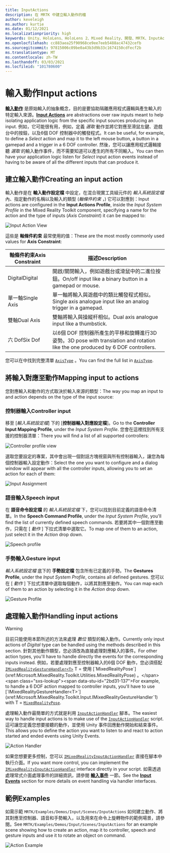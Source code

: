```yaml
---
title: InputActions
description: 在 MRTK 中建立輸入動作的檔
author: keveleigh
ms.author: kurtie
ms.date: 01/12/2021
ms.localizationpriority: high
keywords: Unity、HoloLens、HoloLens 2、Mixed Reality、開發、MRTK、InputActions、
ms.openlocfilehash: cc883aea25f90968ce9ee7eeb5488ac47432cefb
ms.sourcegitcommit: 97815006c09be0a43b3d9b33c1674150cdfecf2b
ms.translationtype: MT
ms.contentlocale: zh-TW
ms.lasthandoff: 03/03/2021
ms.locfileid: "101780600"
---
```

# <a name="input-actions"></a><span data-ttu-id="2bd31-104">輸入動作</span><span class="sxs-lookup"><span data-stu-id="2bd31-104">Input actions</span></span>

<span data-ttu-id="2bd31-105">[**輸入動作**](InputActions.md) 是原始輸入的抽象概念，目的是要協助隔離應用程式邏輯與產生輸入的特定輸入來源。</span><span class="sxs-lookup"><span data-stu-id="2bd31-105">[**Input Actions**](InputActions.md) are abstractions over raw inputs meant to help isolating application logic from the specific input sources producing an input.</span></span> <span data-ttu-id="2bd31-106">例如，它可能很有用，例如，定義 *選取* 動作並將它對應至滑鼠左鍵、遊戲台中的按鈕，以及6個 DOF 控制器中的觸發程式。</span><span class="sxs-lookup"><span data-stu-id="2bd31-106">It can be useful, for example, to define a *Select* action and map it to the left mouse button, a button in a gamepad and a trigger in a 6 DOF controller.</span></span> <span data-ttu-id="2bd31-107">然後，您可以讓應用程式邏輯接聽 *選取* 的輸入動作事件，而不需要知道可以產生的所有不同輸入。</span><span class="sxs-lookup"><span data-stu-id="2bd31-107">You can then have your application logic listen for *Select* input action events instead of having to be aware of all the different inputs that can produce it.</span></span>

## <a name="creating-an-input-action"></a><span data-ttu-id="2bd31-108">建立輸入動作</span><span class="sxs-lookup"><span data-stu-id="2bd31-108">Creating an input action</span></span>

<span data-ttu-id="2bd31-109">輸入動作是在 **輸入動作設定檔** 中設定，在混合現實工具組元件的 *輸入系統設定檔* 內、指定動作的名稱以及輸入的類型 (*軸條件約束* ，) 它可以對應到：</span><span class="sxs-lookup"><span data-stu-id="2bd31-109">Input actions are configured in the **Input Actions Profile**, inside the *Input System Profile* in the Mixed Reality Toolkit component, specifying a name for the action and the type of inputs (*Axis Constraint*) it can be mapped to:</span></span>

<img src="../images/input/InputActions.png" style="max-width:100%;" alt="Input Action View">

<span data-ttu-id="2bd31-110">這些是 **軸條件約束** 最常使用的值：</span><span class="sxs-lookup"><span data-stu-id="2bd31-110">These are the most mostly commonly used values for **Axis Constraint**:</span></span>

<span data-ttu-id="2bd31-111">軸條件約束</span><span class="sxs-lookup"><span data-stu-id="2bd31-111">Axis Constraint</span></span> | <span data-ttu-id="2bd31-112">描述</span><span class="sxs-lookup"><span data-stu-id="2bd31-112">Description</span></span>
--- | ---
<span data-ttu-id="2bd31-113">Digital</span><span class="sxs-lookup"><span data-stu-id="2bd31-113">Digital</span></span> | <span data-ttu-id="2bd31-114">開啟/關閉輸入，例如遊戲台或滑鼠中的二進位按鈕。</span><span class="sxs-lookup"><span data-stu-id="2bd31-114">On/off input like a binary button in a gamepad or mouse.</span></span>
<span data-ttu-id="2bd31-115">單一軸</span><span class="sxs-lookup"><span data-stu-id="2bd31-115">Single Axis</span></span> | <span data-ttu-id="2bd31-116">單一軸將輸入與遊戲中的類比觸發程式相似。</span><span class="sxs-lookup"><span data-stu-id="2bd31-116">Single axis analogue input like an analog trigger in a gamepad.</span></span>
<span data-ttu-id="2bd31-117">雙軸</span><span class="sxs-lookup"><span data-stu-id="2bd31-117">Dual Axis</span></span> | <span data-ttu-id="2bd31-118">雙軸將輸入與操縱杆相似。</span><span class="sxs-lookup"><span data-stu-id="2bd31-118">Dual axis analogue input like a thumbstick.</span></span>
<span data-ttu-id="2bd31-119">六 Dof</span><span class="sxs-lookup"><span data-stu-id="2bd31-119">Six Dof</span></span> | <span data-ttu-id="2bd31-120">以6個 DOF 控制器所產生的平移和旋轉進行3D 姿勢。</span><span class="sxs-lookup"><span data-stu-id="2bd31-120">3D pose with translation and rotation like the one produced by 6 DOF controllers.</span></span>

<span data-ttu-id="2bd31-121">您可以在中找到完整清單 [`AxisType`](xref:Microsoft.MixedReality.Toolkit.Utilities.AxisType) 。</span><span class="sxs-lookup"><span data-stu-id="2bd31-121">You can find the full list in [`AxisType`](xref:Microsoft.MixedReality.Toolkit.Utilities.AxisType).</span></span>

## <a name="mapping-input-to-actions"></a><span data-ttu-id="2bd31-122">將輸入對應至動作</span><span class="sxs-lookup"><span data-stu-id="2bd31-122">Mapping input to actions</span></span>

<span data-ttu-id="2bd31-123">您對應輸入和動作的方式取決於輸入來源的類型：</span><span class="sxs-lookup"><span data-stu-id="2bd31-123">The way you map an input to and action depends on the type of the input source:</span></span>

### <a name="controller-input"></a><span data-ttu-id="2bd31-124">控制器輸入</span><span class="sxs-lookup"><span data-stu-id="2bd31-124">Controller input</span></span>

<span data-ttu-id="2bd31-125">移至 [*輸入系統設定檔*] 下的 [**控制器輸入對應設定檔**]。</span><span class="sxs-lookup"><span data-stu-id="2bd31-125">Go to the **Controller Input Mapping Profile**, under the *Input System Profile*.</span></span> <span data-ttu-id="2bd31-126">您會在這裡找到所有支援的控制器清單：</span><span class="sxs-lookup"><span data-stu-id="2bd31-126">There you will find a list of all supported controllers:</span></span>

<img src="../images/input/ControllerInputMappingProfile.PNG" style="max-width:100%;" alt="Controller profile view">

<span data-ttu-id="2bd31-127">選取您要設定的專案，其中會出現一個對話方塊視窗與所有控制器輸入，讓您為每個控制器輸入設定動作：</span><span class="sxs-lookup"><span data-stu-id="2bd31-127">Select the one you want to configure and a dialog window will appear with all the controller inputs, allowing you to set an action for each of them:</span></span>

<img src="../images/input/InputActionAssignment.PNG" style="max-width:100%;" alt="Input Assignment">

### <a name="speech-input"></a><span data-ttu-id="2bd31-128">語音輸入</span><span class="sxs-lookup"><span data-stu-id="2bd31-128">Speech input</span></span>

<span data-ttu-id="2bd31-129">在 **語音命令設定檔** 的 *輸入系統設定檔* 下，您可以找到目前定義的語音命令清單。</span><span class="sxs-lookup"><span data-stu-id="2bd31-129">In the **Speech Command Profile**, under the *Input System Profile*, you'll find the list of currently defined speech commands.</span></span> <span data-ttu-id="2bd31-130">若要將其中一個對應至動作，只需在 [ *動作* ] 下拉式清單中選取它。</span><span class="sxs-lookup"><span data-stu-id="2bd31-130">To map one of them to an action, just select it in the *Action* drop down.</span></span>

<img src="../images/input/SpeechCommandsProfile.png" style="max-width:100%;" alt="Speech profile">

### <a name="gesture-input"></a><span data-ttu-id="2bd31-131">手勢輸入</span><span class="sxs-lookup"><span data-stu-id="2bd31-131">Gesture input</span></span>

<span data-ttu-id="2bd31-132">*輸入系統設定檔* 底下的 **手勢設定檔** 包含所有已定義的手勢。</span><span class="sxs-lookup"><span data-stu-id="2bd31-132">The **Gestures Profile**, under the *Input System Profile*, contains all defined gestures.</span></span> <span data-ttu-id="2bd31-133">您可以在 [ *動作* ] 下拉式清單中選取每個動作，以將其對應至動作。</span><span class="sxs-lookup"><span data-stu-id="2bd31-133">You can map each of them to an action by selecting it in the *Action* drop down.</span></span>

<img src="../images/input/GestureProfile.png" style="max-width:100%;" alt="Gesture Profile">

## <a name="handling-input-actions"></a><span data-ttu-id="2bd31-134">處理輸入動作</span><span class="sxs-lookup"><span data-stu-id="2bd31-134">Handling input actions</span></span>

> [!WARNING]
> <span data-ttu-id="2bd31-135">目前只能使用本節所述的方法來處理 *數位* 類型的輸入動作。</span><span class="sxs-lookup"><span data-stu-id="2bd31-135">Currently only input actions of *Digital* type can be handled using the methods described in this section.</span></span> <span data-ttu-id="2bd31-136">針對其他動作類型，您必須改為直接處理對應輸入的事件。</span><span class="sxs-lookup"><span data-stu-id="2bd31-136">For other action types, you'll have to handle directly the events for the corresponding inputs instead.</span></span> <span data-ttu-id="2bd31-137">例如，若要處理對應至控制器輸入的6個 DOF 動作，您必須搭配 [`IMixedRealityGestureHandler<T>`](xref:Microsoft.MixedReality.Toolkit.Input.IMixedRealityGestureHandler`1) T = 使用 [`MixedRealityPose`](xref:Microsoft.MixedReality.Toolkit.Utilities.MixedRealityPose) 。</span><span class="sxs-lookup"><span data-stu-id="2bd31-137">For example, to handle a 6 DOF action mapped to controller inputs, you'll have to use [`IMixedRealityGestureHandler<T>`](xref:Microsoft.MixedReality.Toolkit.Input.IMixedRealityGestureHandler`1) with T = [`MixedRealityPose`](xref:Microsoft.MixedReality.Toolkit.Utilities.MixedRealityPose).</span></span>

<span data-ttu-id="2bd31-138">處理輸入動作最簡單的方式就是利用 [`InputActionHandler`](xref:Microsoft.MixedReality.Toolkit.Input.InputActionHandler) 腳本。</span><span class="sxs-lookup"><span data-stu-id="2bd31-138">The easiest way to handle input actions is to make use of the [`InputActionHandler`](xref:Microsoft.MixedReality.Toolkit.Input.InputActionHandler) script.</span></span> <span data-ttu-id="2bd31-139">這可讓您定義您想要接聽的動作，並使用 Unity 事件回應動作開始和結束事件。</span><span class="sxs-lookup"><span data-stu-id="2bd31-139">This allows you to define the action you want to listen to and react to action started and ended events using Unity Events.</span></span>

<img src="../images/input/InputActionHandler.PNG" style="max-width:100%;" alt="Action Handler">

<span data-ttu-id="2bd31-140">如果您想要更多控制，您可以 [`IMixedRealityInputActionHandler`](xref:Microsoft.MixedReality.Toolkit.Input.IMixedRealityInputActionHandler) 直接在腳本中執行介面。</span><span class="sxs-lookup"><span data-stu-id="2bd31-140">If you want more control, you can implement the [`IMixedRealityInputActionHandler`](xref:Microsoft.MixedReality.Toolkit.Input.IMixedRealityInputActionHandler) interface directly in your script.</span></span> <span data-ttu-id="2bd31-141">如需透過處理常式介面處理事件的詳細資訊，請參閱 [**輸入事件**](InputEvents.md) 一節。</span><span class="sxs-lookup"><span data-stu-id="2bd31-141">See the [**Input Events**](InputEvents.md) section for more details on event handling via handler interfaces.</span></span>

## <a name="examples"></a><span data-ttu-id="2bd31-142">範例</span><span class="sxs-lookup"><span data-stu-id="2bd31-142">Examples</span></span>

<span data-ttu-id="2bd31-143">如需示範 `MRTK/Examples/Demos/Input/Scenes/InputActions` 如何建立動作、將其對應至控制器、語音和手勢輸入，以及用來在命令上旋轉物件的範例場景，請參閱。</span><span class="sxs-lookup"><span data-stu-id="2bd31-143">See `MRTK/Examples/Demos/Input/Scenes/InputActions` for an example scene showing how to create an action, map it to controller, speech and gesture inputs and use it to rotate an object on command.</span></span>

<img src="../images/input/InputActionsExample.PNG" style="max-width:100%;" alt="Action Example">